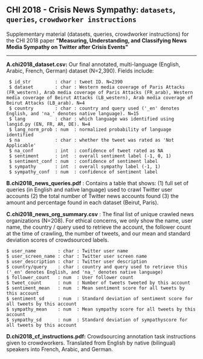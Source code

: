 ## CHI 2018 - Crisis News Sympathy: `datasets`, `queries`, `crowdworker instructions`

Supplementary material (datasets, queries, crowdworker instructions) for the CHI 2018 paper **"Measuring, Understanding, and Classifying News Media Sympathy on Twitter after Crisis Events"**

___

**A.chi2018_dataset.csv:** Our final annotated, multi-language (English, Arabic, French, German) dataset (N=2,390). Fields include:

```
 $ id_str         : char : tweet ID. N=2390
 $ dataset        : char : Western media coverage of Paris Attacks (FR_western), Arab media coverage of Paris Attacks (FR_arab), Western media coverage of Beirut Attacks (LB_western), Arab media coverage of Beirut Attacks (LB_arab). N=4
 $ country        : char : country and query used ('_en' denotes English, and 'na_' denotes native language). N=15
 $ lang           : char : which language was identified using langid.py (EN, FR, AR, DE). N=4
 $ lang_norm_prob : num  : normalized probability of language identified
 $ na             : char : whether the tweet was rated as 'Not Applicable'
 $ na_conf        : int  : confidence of tweet rated as NA
 $ sentiment      : int  : overall sentiment label (-1, 0, 1)
 $ sentiment_conf : num  : confidence of sentiment label
 $ sympathy       : int  : overall sympathy label (-1, 1)
 $ sympathy_conf  : num  : confidence of sentiment label
 ```

**B.chi2018_news_queries.pdf** : Contains a table that shows: (1) full set of queries (in English and native language) used to crawl Twitter user accounts (2) the total number of Twitter news accounts found (3) the amount and percentage found in each dataset (Beirut, Paris).

**C.chi2018_news_org_summary.csv** : The final list of unique crawled news organizations (N=208). For ethical concerns, we only show the name, user name, the country / query used to retrieve the account, the follower count at the time of crawling, the number of tweets, and our mean and standard deviation scores of crowdsourced labels.

 ```
 $ user_name        : char : Twitter user name
 $ user_screen_name : char : Twitter user screen name
 $ user_description : char : Twitter user description
 $ country/query    : char : country and query used to retrieve this ('_en' denotes English, and 'na_' denotes native language)
 $ follower_count   : num  : User follower count
 $ tweet_count      : num  : Number of tweets tweeted by this account
 $ sentiment_mean   : num  : Mean sentiment score for all tweets by this account
 $ sentiment_sd     : num  : Standard deviation of sentiment score for all tweets by this account
 $ sympathy_mean    : num  : Mean sympathy score for all tweets by this account
 $ sympathy_sd      : num  : Standard deviation of sympathyscore for all tweets by this account
```
**D.chi2018_cf_instructions.pdf:** Crowdsourcing annotation task instructions given to crowdworkers. Translated from English by native (bilingual) speakers into French, Arabic, and German.
